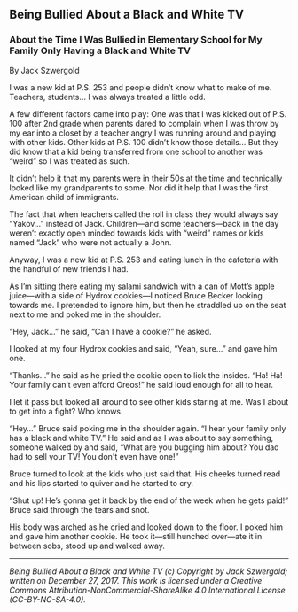 ## Being Bullied About a Black and White TV
### About the Time I Was Bullied in Elementary School for My Family Only Having a Black and White TV

By Jack Szwergold

I was a new kid at P.S. 253 and people didn’t know what to make of me. Teachers, students… I was always treated a little odd.

A few different factors came into play: One was that I was kicked out of P.S. 100 after 2nd grade when parents dared to complain when I was throw by my ear into a closet by a teacher angry I was running around and playing with other kids. Other kids at P.S. 100 didn’t know those details… But they did know that a kid being transferred from one school to another was “weird” so I was treated as such.

It didn’t help it that my parents were in their 50s at the time and technically looked like my grandparents to some. Nor did it help that I was the first American child of immigrants.

The fact that when teachers called the roll in class they would always say “Yakov…” instead of Jack. Children—and some teachers—back in the day weren’t exactly open minded towards kids with “weird” names or kids named “Jack” who were not actually a John.

Anyway, I was a new kid at P.S. 253 and eating lunch in the cafeteria with the handful of new friends I had.

As I’m sitting there eating my salami sandwich with a can of Mott’s apple juice—with a side of Hydrox cookies—I noticed Bruce Becker looking towards me. I pretended to ignore him, but then he straddled up on the seat next to me and poked me in the shoulder.

“Hey, Jack…” he said, “Can I have a cookie?” he asked.

I looked at my four Hydrox cookies and said, “Yeah, sure…” and gave him one.

“Thanks…” he said as he pried the cookie open to lick the insides. “Ha! Ha! Your family can’t even afford Oreos!” he said loud enough for all to hear.

I let it pass but looked all around to see other kids staring at me. Was I about to get into a fight? Who knows.

“Hey…” Bruce said poking me in the shoulder again. “I hear your family only has a black and white TV.” He said and as I was about to say something, someone walked by and said, “What are you bugging him about? You dad had to sell your TV! You don't even have one!”

Bruce turned to look at the kids who just said that. His cheeks turned read and his lips started to quiver and he started to cry.

“Shut up! He’s gonna get it back by the end of the week when he gets paid!” Bruce said through the tears and snot.

His body was arched as he cried and looked down to the floor. I poked him and gave him another cookie. He took it—still hunched over—ate it in between sobs, stood up and walked away.

***

*Being Bullied About a Black and White TV (c) Copyright by Jack Szwergold; written on December 27, 2017. This work is licensed under a Creative Commons Attribution-NonCommercial-ShareAlike 4.0 International License (CC-BY-NC-SA-4.0).*
